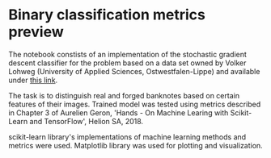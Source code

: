 # Binary classification metrics preview 

The notebook constists of an implementation of the stochastic gradient descent classifier for the problem based on a data set owned by
Volker Lohweg (University of Applied Sciences, Ostwestfalen-Lippe) and available under [this link](https://archive.ics.uci.edu/ml/datasets/banknote+authentication).

The task is to distinguish real and forged banknotes based on certain features of their images. Trained model was tested using metrics described in Chapter 3 of 
Aurelien Geron, 'Hands - On Machine Learing with Scikit-Learn and TensorFlow', Helion SA, 2018. 

scikit-learn library's implementations of machine learning methods and metrics were used. Matplotlib library was used for plotting and visualization.
